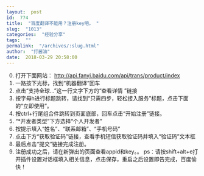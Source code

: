 ```yaml
---
layout:  post
id:  774
title:  "百度翻译不能用？注册key吧。 "
slug:  "1013"
categories:  "经验分享"
tags:  ""
permalink:  "/archives/:slug.html"
author:  "打酱油"
date:  2018-03-29 20:58:00
---
```




0. 打开下面网站：
http://api.fanyi.baidu.com/api/trans/product/index
1. 一路按下光标，找到“机器翻译”回车
2. 点击“支持全球...”这一行文字下方的“查看详情 ”链接
3. 按字母h进行标题跳转，请找到“只需四步，轻松接入服务”标题，点击下面的“立即使用”。
4. 按ctrl+行尾组合件跳转到页面底部，回车点击“开始注册”链接。
5. “*开发者类型”下方选择“个人开发者”
6. 按提示填入“姓名”、“联系邮箱”、“手机号码”
7. 点击下方“获取验证码”链接，查看手机短信获取验证码并填入“验证码”文本框
8. 最后点击“提交”链接完成注册。
9. 注册成功之后，请在新弹出的页面查看appid和key。。
ps：请按shift+alt+e打开插件设置对话框填入相关信息，点击保存，重启之后设置即告完成，百度愉快！